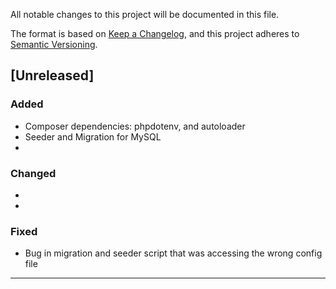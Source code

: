 All notable changes to this project will be documented in this file.

The format is based on [Keep a Changelog](https://keepachangelog.com/en/1.0.0/), and this project adheres to [Semantic Versioning](https://semver.org/).

## [Unreleased]
### Added
- Composer dependencies: phpdotenv, and autoloader
- Seeder and Migration for MySQL
- 

### Changed
- 
- 

### Fixed
- Bug in migration and seeder script that was accessing the wrong config file

---

